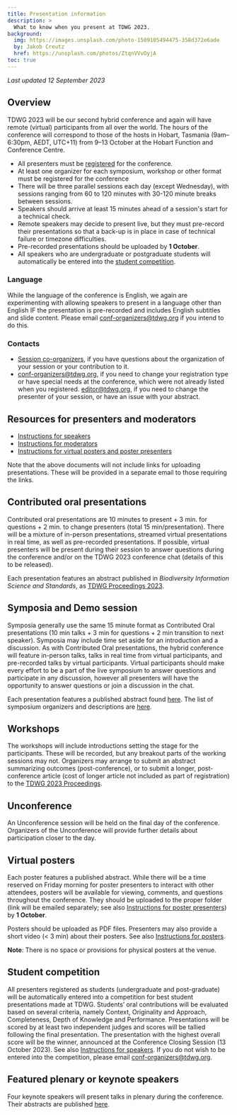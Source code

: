 ```yaml
---
title: Presentation information
description: >
  What to know when you present at TDWG 2023.
background:
  img: https://images.unsplash.com/photo-1509105494475-358d372e6ade
  by: Jakob Creutz
  href: https://unsplash.com/photos/ZtqnVVvOyjA
toc: true
---
```


_Last updated 12 September 2023_

## Overview

TDWG 2023 will be our second hybrid conference and again will have remote (virtual) participants from all over the world. The hours of the conference will correspond to those of the hosts in Hobart, Tasmania (9am–6:30pm, AEDT, UTC+11) from 9–13 October at the Hobart Function and Conference Centre.

- All presenters must be [registered](https://tdwg2023.zohobackstage.com.au/TDWG2023#/?lang=en) for the conference.
- At least one organizer for each symposium, workshop or other format must be registered for the conference
- There will be three parallel sessions each day (except Wednesday), with sessions ranging from 60 to 120 minutes with 30-120 minute breaks between sessions.
- Speakers should arrive at least 15 minutes ahead of a session's start for a technical check.
- Remote speakers may decide to present live, but they must pre-record their presentations so that a back-up is in place in case of technical failure or timezone difficulties.
- Pre-recorded presentations should be uploaded by **1 October**.
- All speakers who are undergraduate or postgraduate students will automatically be entered into the [student competition](#student-competition).

### Language

While the language of the conference is English, we again are experimenting with allowing speakers to present in a language other than English IF the presentation is pre-recorded and includes English subtitles and slide content. Please email conf-organizers@tdwg.org if you intend to do this.

### Contacts

- [Session co-organizers](https://www.tdwg.org/conferences/2023/session-list/), if you have questions about the organization of your session or your contribution to it.
- <conf-organizers@tdwg.org>, if you need to change your registration type or have special needs at the conference, which were not already listed when you registered.
<editor@tdwg.org>, if you need to change the presenter of your session, or have an issue with your abstract.

## Resources for presenters and moderators

- [Instructions for speakers](https://docs.google.com/document/d/1kZ7V_0B-yGX0K67Ur-_T7Sq4iEKmFRc4PYu_pCnyBqk/edit?usp=sharing)
- [Instructions for moderators](https://docs.google.com/document/d/1mslLZggx_PQn1YBVyV9iVSW-zkSCnTcyxK-kg_vSF04/edit?usp=sharing)
- [Instructions for virtual posters and poster presenters](https://docs.google.com/document/d/1DpGnksb7FxbEgo2_JGI4vvLM-cj4Cu9EKBC0CH1dELI/edit?usp=drive_link)

Note that the above documents will not include links for uploading presentations. These will be provided in a separate email to those requiring the links.

## Contributed oral presentations

Contributed oral presentations are 10 minutes to present + 3 min. for questions + 2 min. to change presenters (total 15 min/presentation). There will be a mixture of in-person presentations, streamed virtual presentations in real time, as well as pre-recorded presentations. If possible, virtual presenters will be present during their session  to answer questions during the conference and/or on the TDWG 2023 conference chat (details of this to be released).

Each presentation features an abstract published in _Biodiversity Information Science and Standards_, as [TDWG Proceedings 2023](https://biss.pensoft.net/collection/408/).

## Symposia and Demo session

Symposia generally use the same 15 minute format as Contributed Oral presentations (10 min talks + 3 min for questions + 2 min transition to next speaker). Symposia may include time set aside for an introduction and a discussion. As with Contributed Oral presentations, the hybrid conference will feature in-person talks, talks in real time from virtual participants, and pre-recorded talks by virtual participants. Virtual participants should make every effort to be a part of the live symposium to answer questions and participate in any discussion, however all presenters will have the opportunity to answer questions or join a discussion in the chat.

Each presentation features a published abstract found [here](https://biss.pensoft.net/collection/408/). The list of symposium organizers and descriptions are [here](https://www.tdwg.org/conferences/2023/session-list/).

## Workshops

The workshops will include introductions setting the stage for the participants. These will be recorded, but any breakout parts of the working sessions may not. Organizers may arrange to submit an abstract summarizing outcomes (post-conference), or to submit a longer, post-conference article (cost of longer article not included as part of registration) to the [TDWG 2023 Proceedings](https://biss.pensoft.net/collection/408/).

## Unconference

An Unconference session will be held on the final day of the conference. Organizers of the Unconference will provide further details about participation closer to the day.

## Virtual posters

Each poster features a published abstract. While there will be a time reserved on Friday morning for poster presenters to interact with other attendees, posters will be available for viewing, comments, and questions throughout the conference. They should be uploaded to the proper folder (link will be emailed separately; see also [Instructions for poster presenters](https://docs.google.com/document/d/1DpGnksb7FxbEgo2_JGI4vvLM-cj4Cu9EKBC0CH1dELI/edit?usp=drive_link)) by **1 October**.

Posters should be uploaded as PDF files. Presenters may also provide a short video (< 3 min) about their posters. See also [Instructions for posters](https://docs.google.com/document/d/1DpGnksb7FxbEgo2_JGI4vvLM-cj4Cu9EKBC0CH1dELI/edit?usp=drive_link).

**Note**: There is no space or provisions for physical posters at the venue.

## Student competition

All presenters registered as students (undergraduate and post-graduate) will be automatically entered into a competition for best student presentations made at TDWG. Students’ oral contributions will be evaluated based on several criteria, namely Context, Originality and Approach, Completeness, Depth of Knowledge and Performance. Presentations will be scored by at least two independent judges and scores will be tallied following the final presentation. The presentation with the highest overall score will be the winner, announced at the Conference Closing Session (13 October 2023). See also [Instructions for speakers](https://docs.google.com/document/d/1kZ7V_0B-yGX0K67Ur-_T7Sq4iEKmFRc4PYu_pCnyBqk/edit?usp=sharing). If you do not wish to be entered into the competition, please email <conf-organizers@tdwg.org>.

## Featured plenary or keynote speakers

Four keynote speakers will present talks in plenary during the conference. Their abstracts are published [here](https://biss.pensoft.net/collection/429/).
